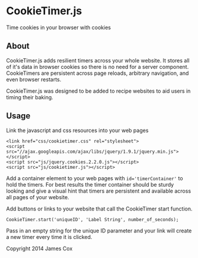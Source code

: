 # CookieTimer.js
Time cookies in your browser with cookies

## About
CookieTimer.js adds resilient timers across your whole website. It stores all of it's data in browser cookies so there is no need for a server component. CookieTimers are persistent across page reloads, arbitrary navigation, and even browser restarts.

CookieTimer.js was designed to be added to recipe websites to aid users in timing their baking. 

## Usage
Link the javascript and css resources into your web pages

    <link href="css/cookietimer.css" rel="stylesheet">
    <script src="//ajax.googleapis.com/ajax/libs/jquery/1.9.1/jquery.min.js"></script>
    <script src="js/jquery.cookies.2.2.0.js"></script>
    <script src="js/cookietimer.js"></script>
Add a container element to your web pages with `id='timerContainer'` to hold the timers. For best results the timer container should be sturdy looking and give a visual hint that timers are persistent and available across all pages of your website.

Add buttons or links to your website that call the CookieTimer start function.

    CookieTimer.start('uniqueID', 'Label String', number_of_seconds);
Pass in an empty string for the unique ID parameter and your link will create a new timer every time it is clicked.

Copyright 2014 James Cox
